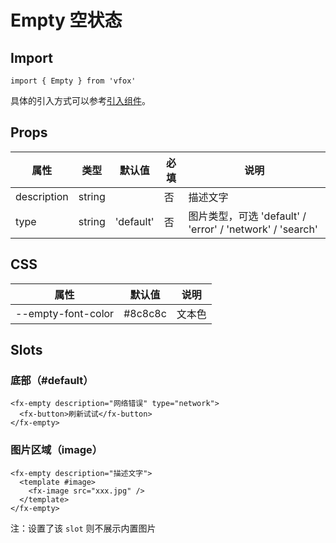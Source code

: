 # Empty 空状态

## Import

```
import { Empty } from 'vfox'
```

具体的引入方式可以参考[引入组件](../index.md#引入组件)。

## Props

| 属性        | 类型   | 默认值    | 必填 | 说明                                                      |
| ----------- | ------ | --------- | ---- | --------------------------------------------------------- |
| description | string |           | 否   | 描述文字                                                  |
| type        | string | 'default' | 否   | 图片类型，可选 'default' / 'error' / 'network' / 'search' |

## CSS

| 属性               | 默认值  | 说明   |
| ------------------ | ------- | ------ |
| --empty-font-color | #8c8c8c | 文本色 |

## Slots

### 底部（#default）

```
<fx-empty description="网络错误" type="network">
  <fx-button>刷新试试</fx-button>
</fx-empty>
```

### 图片区域（image）

```
<fx-empty description="描述文字">
  <template #image>
    <fx-image src="xxx.jpg" />
  </template>
</fx-empty>
```

注：设置了该 `slot` 则不展示内置图片
